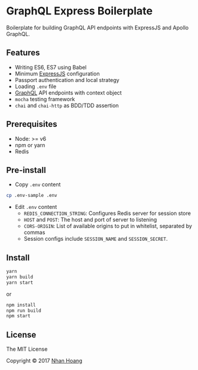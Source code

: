 # GraphQL Express Boilerplate

Boilerplate for building GraphQL API endpoints with ExpressJS and Apollo GraphQL.

## Features

* Writing ES6, ES7 using Babel
* Minimum [ExpressJS] configuration
* Passport authentication and local strategy
* Loading `.env` file
* [GraphQL] API endpoints with context object
* `mocha` testing framework
* `chai` and `chai-http` as BDD/TDD assertion

## Prerequisites

* Node: >= v6
* npm or yarn
* Redis

## Pre-install

* Copy `.env` content

```sh
cp .env-sample .env
```

* Edit `.env` content
    - `REDIS_CONNECTION_STRING`: Configures Redis server for session store
    - `HOST` and `POST`: The host and port of server to listening
    - `CORS-ORIGIN`: List of available origins to put in whitelist, separated by commas
    - Session configs include `SESSION_NAME` and `SESSION_SECRET`.


## Install

```sh
yarn
yarn build
yarn start
```

or

```sh
npm install
npm run build
npm start
```

## License

The MIT License

Copyright &copy; 2017 [Nhan Hoang]

[Nhan Hoang]: http://nhanhoang.info
[Yarn]: https://yarnpkg.com
[ExpressJS]: https://expressjs.com/
[GraphQL]: https://graphql.org/
